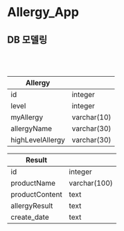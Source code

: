 # Allergy_App

<h2>DB 모델링<h2><br>
  
|Allergy| |
|---------|---|
|id|integer|
|level|integer|
|myAllergy|varchar(10)|
|allergyName|varchar(30)|
|highLevelAllergy|varchar(30)|

|Result| |
|---------|---|
|id|integer|
|productName|varchar(100)|
|productContent|text|
|allergyResult|text|
|create_date|text|

